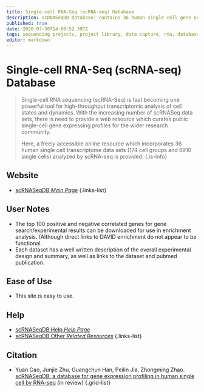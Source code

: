 ```yaml
---
title: Single-cell RNA-Seq (scRNA-seq) Database
description: scRNASeqDB database: contains 36 human single cell gene expression data sets collected from Gene Expression Omnibus (GEO), involving 8910 cells from 174 cell groups
published: true
date: 2020-07-30T14:08:52.397Z
tags: sequencing projects, project library, data capture, rna, database, transcriptomics, resource, co-expression, browser, data visualization, eukaryota, enrichment
editor: markdown
---
```


# Single-cell RNA-Seq (scRNA-seq) Database

> Single-cell RNA sequencing (scRNA-Seq) is fast becoming one powerful tool for high-throughput transcriptomic analysis of cell states and dynamics. With the increasing number of scRNASeq data sets, there is need to provide a web resource which curates public single-cell gene expressing profiles for the wider research community. 
>
> Here, a freely accessible online resource which incorporates 36 human single cell transcriptome data sets (174 cell groups and 8910 single cells) analyzed by scRNA-seq is provided.
{.is-info}
 
## Website 

- [scRNASeqDB *Main Page*](https://bioinfo.uth.edu/scrnaseqdb/index.php?r=site/index&csrt=10266486991585212369)
 {.links-list}



## User Notes

- The top 100 positive and negative correlated genes for gene search/experimental results can be downloaded for use in enrichment analysis. (Although direct links to DAVID enrichment do not appear to be functional.
- Each dataset has a well written description of the overall experimental design and summary, as well as links to the dataset and pubmed publication.

## Ease of Use

- This site is easy to use. 

## Help

- [scRNASeqDB Help *Help Page*](https://bioinfo.uth.edu/scrnaseqdb/index.php?r=help/intro&csrt=5488992772079588396)
- [scRNASeqDB Other *Related Resources*](https://bioinfo.uth.edu/scrnaseqdb/index.php?r=resource/index&csrt=5488992772079588396)
{.links-list}

## Citation 

- Yuan Cao, Junjie Zhu, Guangchun Han, Peilin Jia, Zhongming Zhao. [scRNASeqDB: a database for gene expression profiling in human single cell by RNA-seq](https://www.biorxiv.org/content/10.1101/104810v1) (in review)
{.grid-list}